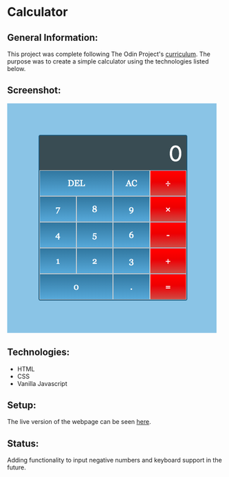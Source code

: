 # Calculator

## General Information:
This project was complete following The Odin Project's [curriculum](https://www.theodinproject.com/courses/web-development-101/lessons/calculator). The purpose was to create a simple calculator using the technologies listed below.

## Screenshot:
![Calculator screenshot](images/calculator.png)
## Technologies:
- HTML
- CSS
- Vanilla Javascript

## Setup: 
The live version of the webpage can be seen [here](https://tpsst5.github.io/calculator/).
## Status:
Adding functionality to input negative numbers and keyboard support in the future. 